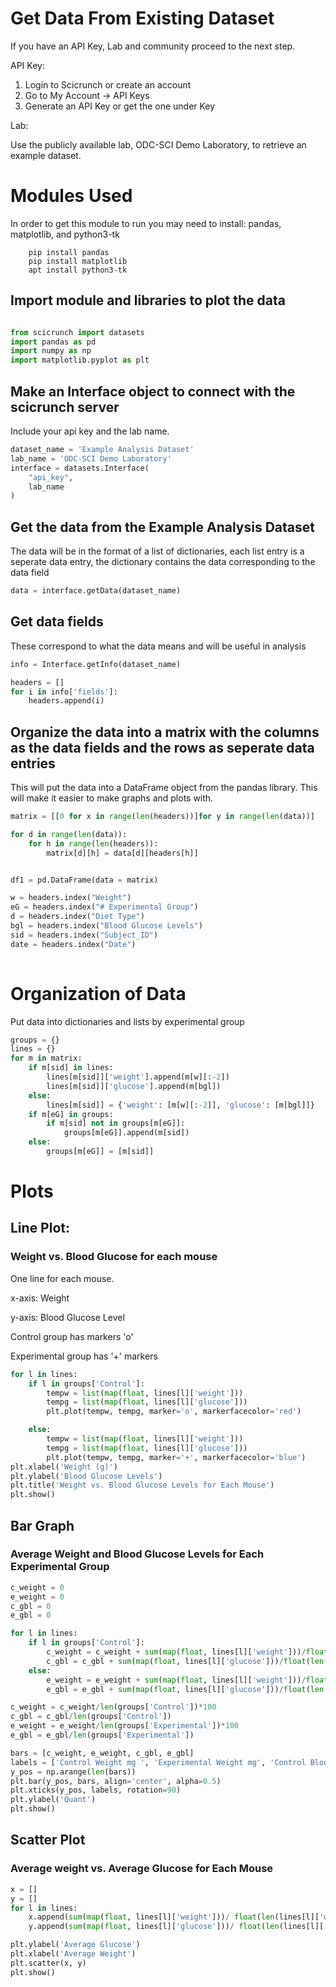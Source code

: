 # Get Data From Existing Dataset
If you have an API Key, Lab and community proceed to the next step.

API Key:

1. Login to Scicrunch or create an account
2. Go to My Account -> API Keys
3. Generate an API Key or get the one under Key

Lab:

Use the publicly available lab, ODC-SCI Demo Laboratory, to retrieve an example dataset. 

# Modules Used
In order to get this module to run you may need to install: pandas, matplotlib, and python3-tk
```
    pip install pandas
    pip install matplotlib
    apt install python3-tk
```


## Import module and libraries to plot the data
```python

from scicrunch import datasets
import pandas as pd
import numpy as np
import matplotlib.pyplot as plt
```

## Make an Interface object to connect with the scicrunch server
Include your api key and the lab name.
```python
dataset_name = 'Example Analysis Dataset'
lab_name = 'ODC-SCI Demo Laboratory'
interface = datasets.Interface(
    "api_key",
    lab_name
)
```

## Get the data from the Example Analysis Dataset
The data will be in the format of a list of dictionaries, each list entry is a seperate data entry, the dictionary contains the data corresponding to the data field
```python
data = interface.getData(dataset_name)
```
## Get data fields
These correspond to what the data means and will be useful in analysis

```python
info = Interface.getInfo(dataset_name)

headers = []
for i in info['fields']:
    headers.append(i)
```

## Organize the data into a matrix with the columns as the data fields and the rows as seperate data entries
This will put the data into a DataFrame object from the pandas library. This will make it easier to make graphs and plots with.
```python
matrix = [[0 for x in range(len(headers))]for y in range(len(data))]

for d in range(len(data)):
    for h in range(len(headers)):
        matrix[d][h] = data[d][headers[h]]


df1 = pd.DataFrame(data = matrix)

w = headers.index("Weight")
eG = headers.index("# Experimental Group")
d = headers.index("Diet Type")
bgl = headers.index("Blood Glucose Levels")
sid = headers.index("Subject_ID")
date = headers.index("Date")
    
```


# Organization of Data
Put data into dictionaries and lists by experimental group
```python
groups = {}
lines = {}
for m in matrix:
    if m[sid] in lines:
        lines[m[sid]]['weight'].append(m[w][:-2])
        lines[m[sid]]['glucose'].append(m[bgl])
    else:
        lines[m[sid]] = {'weight': [m[w][:-2]], 'glucose': [m[bgl]]}
    if m[eG] in groups:
        if m[sid] not in groups[m[eG]]:
            groups[m[eG]].append(m[sid])
    else:
        groups[m[eG]] = [m[sid]]
```
# Plots
## Line Plot:
### Weight vs. Blood Glucose for each mouse 
One line for each mouse.

x-axis: Weight

y-axis: Blood Glucose Level

Control group has markers 'o'

Experimental group has '+' markers
```python
for l in lines:
    if l in groups['Control']:
        tempw = list(map(float, lines[l]['weight']))
        tempg = list(map(float, lines[l]['glucose']))
        plt.plot(tempw, tempg, marker='o', markerfacecolor='red')

    else:
        tempw = list(map(float, lines[l]['weight']))
        tempg = list(map(float, lines[l]['glucose']))
        plt.plot(tempw, tempg, marker='+', markerfacecolor='blue')
plt.xlabel('Weight (g)')
plt.ylabel('Blood Glucose Levels')
plt.title('Weight vs. Blood Glucose Levels for Each Mouse')
plt.show()


```

## Bar Graph
### Average Weight and Blood Glucose Levels for Each Experimental Group
```python
c_weight = 0
e_weight = 0
c_gbl = 0
e_gbl = 0

for l in lines:
    if l in groups['Control']:
        c_weight = c_weight + sum(map(float, lines[l]['weight']))/float(len(lines[l]['weight']))
        c_gbl = c_gbl + sum(map(float, lines[l]['glucose']))/float(len(lines[l]['glucose']))
    else:
        e_weight = e_weight + sum(map(float, lines[l]['weight']))/float(len(lines[l]['weight']))
        e_gbl = e_gbl + sum(map(float, lines[l]['glucose']))/float(len(lines[l]['glucose']))

c_weight = c_weight/len(groups['Control'])*100
c_gbl = c_gbl/len(groups['Control'])
e_weight = e_weight/len(groups['Experimental'])*100
e_gbl = e_gbl/len(groups['Experimental'])

bars = [c_weight, e_weight, c_gbl, e_gbl]
labels = ['Control Weight mg ', 'Experimental Weight mg', 'Control Blood Glucose Levels', 'Experimental Blood Glucose Levels']
y_pos = np.arange(len(bars))
plt.bar(y_pos, bars, align='center', alpha=0.5)
plt.xticks(y_pos, labels, rotation=90)
plt.ylabel('Quant')
plt.show()

```

## Scatter Plot
### Average weight vs. Average Glucose for Each Mouse
```python
x = []
y = []
for l in lines:
    x.append(sum(map(float, lines[l]['weight']))/ float(len(lines[l]['weight'])))
    y.append(sum(map(float, lines[l]['glucose']))/ float(len(lines[l]['glucose'])))

plt.ylabel('Average Glucose')
plt.xlabel('Average Weight')
plt.scatter(x, y)
plt.show()

```

